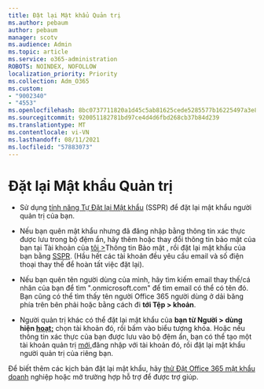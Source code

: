 ```yaml
---
title: Đặt lại Mật khẩu Quản trị
ms.author: pebaum
author: pebaum
manager: scotv
ms.audience: Admin
ms.topic: article
ms.service: o365-administration
ROBOTS: NOINDEX, NOFOLLOW
localization_priority: Priority
ms.collection: Adm_O365
ms.custom:
- "9002340"
- "4553"
ms.openlocfilehash: 8bc0737711820a1d45c5ab81625cede5285577b16225497a3e86e64b3cf24ed1
ms.sourcegitcommit: 920051182781bd97ce4d4d6fbd268cb37b84d239
ms.translationtype: MT
ms.contentlocale: vi-VN
ms.lasthandoff: 08/11/2021
ms.locfileid: "57883073"
---
```

# <a name="admin-password-reset"></a>Đặt lại Mật khẩu Quản trị

- Sử dụng [tính năng Tự Đặt lại Mật khẩu](https://passwordreset.microsoftonline.com/) (SSPR) để đặt lại mật khẩu người quản trị của bạn.

- Nếu bạn quên mật khẩu nhưng đã đăng nhập bằng thông tin xác thực được lưu trong bộ đệm ẩn, hãy thêm hoặc thay đổi thông tin bảo mật của bạn tại Tài khoản của [tôi >](https://mysignins.microsoft.com/security-info)Thông tin Bảo mật , rồi đặt lại mật khẩu của bạn bằng [SSPR](https://passwordreset.microsoftonline.com/). (Hầu hết các tài khoản đều yêu cầu email và số điện thoại thay thế để hoàn tất việc đặt lại).

- Nếu bạn quên tên người dùng của mình, hãy tìm kiếm email thay thế/cá nhân của bạn để tìm ".onmicrosoft.com" để tìm email có thể có tên đó.  Bạn cũng có thể tìm thấy tên người Office 365 người dùng ở dải băng phía trên bên phải hoặc bằng cách đi **tới Tệp > khoản**.

- Người quản trị khác có thể đặt lại mật khẩu của **bạn từ Người > dùng hiện [hoạt;](https://portal.office.com/adminportal/home#/users)** chọn tài khoản đó, rồi bấm vào biểu tượng khóa.  Hoặc nếu thông tin xác thực của bạn được lưu vào bộ đệm ẩn, bạn có thể tạo một tài khoản quản trị [mới,](https://portal.office.com/adminportal/home#/users)đăng nhập với tài khoản đó, rồi đặt lại mật khẩu người quản trị của riêng bạn.

Để biết thêm các kịch bản đặt lại mật khẩu, hãy [thử Đặt Office 365 mật khẩu doanh](https://docs.microsoft.com/microsoft-365/admin/add-users/reset-passwords) nghiệp hoặc mở trường hợp hỗ trợ để được trợ giúp.
